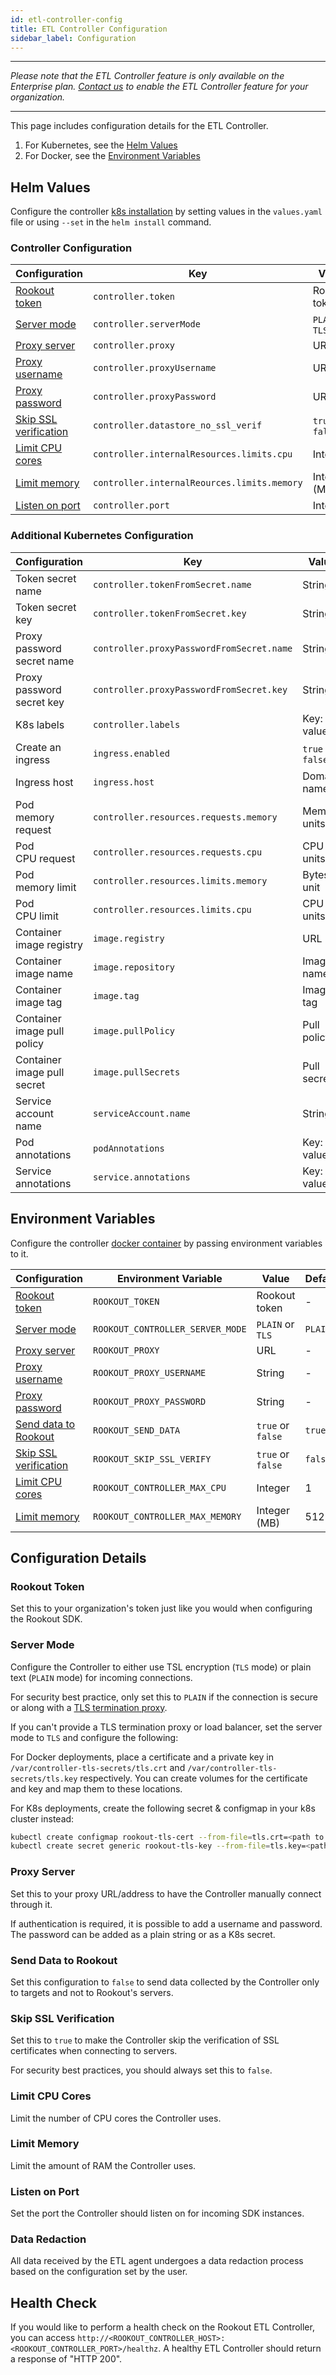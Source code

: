 ```yaml
---
id: etl-controller-config
title: ETL Controller Configuration
sidebar_label: Configuration
---
```


---

*Please note that the ETL Controller feature is only available on the Enterprise plan. [Contact us](https://www.rookout.com/company/contact) to enable the ETL Controller feature for your organization.*

---

This page includes configuration details for the ETL Controller.

1. For Kubernetes, see the [Helm Values](#helm-values)
2. For Docker, see the [Environment Variables](#environment-variables)

## Helm Values

Configure the controller [k8s installation](etl-controller-installation#kubernetes) by setting values in the `values.yaml` file or using `--set` in the `helm install` command.

### Controller Configuration

| Configuration                                         | Key                                         | Value                | Default |
| ---                                                   | ---                                         | ---                  | ---     |
| [Rookout token](#rookout-token)                       | `controller.token`                          | Rookout token        | -       |  
| [Server mode](#server-mode)                           | `controller.serverMode`                     | `PLAIN` or `TLS`     | `PLAIN` |
| [Proxy server](#proxy-server)                         | `controller.proxy`                          | URL                  | -       |
| [Proxy username](#proxy-server)                       | `controller.proxyUsername`                  | URL                  | -       |
| [Proxy password](#proxy-server)                       | `controller.proxyPassword`                  | URL                  | -       |
| [Skip SSL verification](#skip-ssl-verification)       | `controller.datastore_no_ssl_verif`         | `true` or `false`    | `false` |
| [Limit CPU cores](#resources-cpu-cores)               | `controller.internalResources.limits.cpu`   | Integer              | 4       |
| [Limit memory](#limit-memory)                         | `controller.internalReources.limits.memory` | Integer (MB)         | 1024    |
| [Listen on port](#listen-on-port)                     | `controller.port`                           | Integer              | 7488    |

### Additional Kubernetes Configuration

| Configuration                               | Key                                       | Value                | Default                    |
| ---                                         | ---                                       | ---                  | ---                        |
| Token secret name                           | `controller.tokenFromSecret.name`         | String               | -                          |
| Token secret key                            | `controller.tokenFromSecret.key`          | String               | -                          |
| Proxy password secret name                  | `controller.proxyPasswordFromSecret.name` | String               | -                          |
| Proxy password secret key                   | `controller.proxyPasswordFromSecret.key`  | String               | -                          |
| K8s labels                                  | `controller.labels`                       | Key: value           | -                          |
| Create an ingress                           | `ingress.enabled`                         | `true` or `false`    | `false`                    |
| Ingress host                                | `ingress.host`                            | Domain name          | Internal<br>domain name    |
| Pod<br>memory request                       | `controller.resources.requests.memory`    | Memory units         | 32Mi                       |
| Pod<br>CPU request                          | `controller.resources.requests.cpu`       | CPU units            | 30m                        |
| Pod<br>memory limit                         | `controller.resources.limits.memory`      | Bytes unit           | 1024Mi                     |
| Pod<br>CPU limit                            | `controller.resources.limits.cpu`         | CPU units            | 4000m                      |
| Container<br>image registry                 | `image.registry`                          | URL                  | docker.io                  |
| Container<br>image name                     | `image.repository`                        | Image name           | rookout/controller         |
| Container<br>image tag                      | `image.tag`                               | Image tag            | latest                     |
| Container<br>image pull policy              | `image.pullPolicy`                        | Pull policy          | `Always` or `IfNotPresent` |
| Container<br>image pull secret              | `image.pullSecrets`                       | Pull secrets         | -                          |
| Service account<br>name                     | `serviceAccount.name`                     | String               | -                          |
| Pod<br>annotations                          | `podAnnotations`                          | Key: value           | -                          |
| Service<br>annotations                      | `service.annotations`                     | Key: value           | -                          |

## Environment Variables

Configure the controller [docker container](etl-controller-installation#docker) by passing environment variables to it.

| Configuration                                         | Environment Variable             | Value             | Default |
| ---                                                   | ---                              | ---               | ---     |
| [Rookout token](#rookout-token)                       | `ROOKOUT_TOKEN`                  | Rookout token     | -       |
| [Server mode](#server-mode)                           | `ROOKOUT_CONTROLLER_SERVER_MODE` | `PLAIN` or `TLS`  | `PLAIN` |
| [Proxy server](#proxy-server)                         | `ROOKOUT_PROXY`                  | URL               | -       |
| [Proxy username](#proxy-server)                       | `ROOKOUT_PROXY_USERNAME`         | String            | -       |
| [Proxy password](#proxy-server)                       | `ROOKOUT_PROXY_PASSWORD`         | String            | -       |
| [Send data to Rookout](#send-data-to-rookout)         | `ROOKOUT_SEND_DATA`              | `true` or `false` | `true`  |
| [Skip SSL verification](#skip-ssl-verification)       | `ROOKOUT_SKIP_SSL_VERIFY`        | `true` or `false` | `false` |
| [Limit CPU cores](#resources-cpu-cores)               | `ROOKOUT_CONTROLLER_MAX_CPU`     | Integer           | 1       |
| [Limit memory](#limit-memory)                         | `ROOKOUT_CONTROLLER_MAX_MEMORY`  | Integer (MB)      | 512     |

## Configuration Details

### Rookout Token

Set this to your organization's token just like you would when configuring the Rookout SDK.

### Server Mode

Configure the Controller to either use TSL encryption (`TLS` mode) or plain text (`PLAIN` mode) for incoming connections.

For security best practice, only set this to `PLAIN` if the connection is secure or along with a [TLS termination proxy](https://en.wikipedia.org/wiki/TLS_termination_proxy).

If you can't provide a TLS termination proxy or load balancer, set the server mode to `TLS` and configure the following:

For Docker deployments, place a certificate and a private key in `/var/controller-tls-secrets/tls.crt` and `/var/controller-tls-secrets/tls.key` respectively. You can create volumes for the certificate and key and map them to these locations.


For K8s deployments, create the following secret & configmap in your k8s cluster instead:

```bash
kubectl create configmap rookout-tls-cert --from-file=tls.crt=<path to cert file>
kubectl create secret generic rookout-tls-key --from-file=tls.key=<path to key file>
```


### Proxy Server

Set this to your proxy URL/address to have the Controller manually connect through it.

If authentication is required, it is possible to add a username and password. The password can be added as a plain string or as a K8s secret.

### Send Data to Rookout

Set this configuration to `false` to send data collected by the Controller only to targets and not to Rookout's servers.

### Skip SSL Verification

Set this to `true` to make the Controller skip the verification of SSL certificates when connecting to servers.

For security best practices, you should always set this to `false`.

### Limit CPU Cores

Limit the number of CPU cores the Controller uses.

### Limit Memory

Limit the amount of RAM the Controller uses.

### Listen on Port

Set the port the Controller should listen on for incoming SDK instances.

### Data Redaction

All data received by the ETL agent undergoes a data redaction process based on the configuration set by the user.

## Health Check

If you would like to perform a health check on the Rookout ETL Controller, you can access `http://<ROOKOUT_CONTROLLER_HOST>:<ROOKOUT_CONTROLLER_PORT>/healthz`. A healthy ETL Controller should return a response of "HTTP 200".
